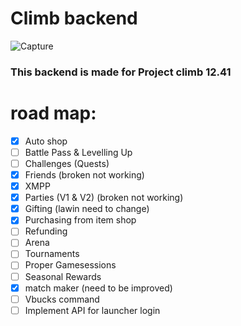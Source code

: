 # Climb backend

![Capture](https://d1lss44hh2trtw.cloudfront.net/assets/editorial/2020/02/fortnite-hideout.jpg)

### This backend is made for Project climb 12.41

# road map:

- [x] Auto shop
- [ ] Battle Pass & Levelling Up
- [ ] Challenges (Quests)
- [x] Friends (broken not working)
- [x] XMPP
- [x] Parties (V1 & V2) (broken not working)
- [x] Gifting (lawin need to change)
- [x] Purchasing from item shop
- [ ] Refunding
- [ ] Arena
- [ ] Tournaments
- [ ] Proper Gamesessions
- [ ] Seasonal Rewards
- [x] match maker (need to be improved)
- [ ] Vbucks command
- [ ] Implement API for launcher login
